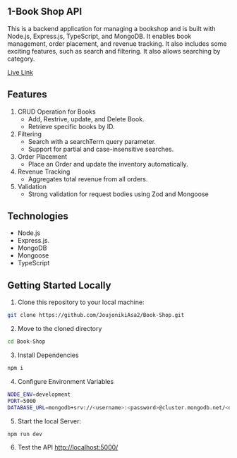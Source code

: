 ## 1-Book Shop API
This is a backend application for managing a bookshop and is built with Node.js, Express.js, TypeScript, and MongoDB. It enables book management, order placement, and revenue tracking. It also includes some exciting features, such as search and filtering. It also allows searching by category.

[Live Link](https://batch-4-assignment-2-set-1.vercel.app/)


## Features
1. CRUD Operation for Books
   - Add, Restrive, update, and Delete Book.
   - Retrieve specific books by ID.
2. Filtering
   - Search with a searchTerm query parameter.
   - Support for partial and case-insensitive searches. 
3. Order Placement
   - Place an Order and update the inventory automatically.
4. Revenue Tracking
   - Aggregates total revenue from all orders.
5. Validation
   - Strong validation for request bodies using Zod and Mongoose
  

## Technologies
- Node.js
- Express.js.
- MongoDB
- Mongoose
- TypeScript


## Getting Started Locally
1. Clone this repository to your local machine:
```bash
git clone https://github.com/JoujonikiAsa2/Book-Shop.git
```
2. Move to the cloned directory
```bash
cd Book-Shop
```
3. Install Dependencies
```bash
npm i
```
4. Configure Environment Variables
```bash
NODE_ENV=development
PORT=5000
DATABASE_URL=mongodb+srv://<username>:<password>@cluster.mongodb.net/<database>?retryWrites=true&w=majority
```
5. Start the local Server:
```bash
npm run dev
```
6. Test the API
[http://localhost:5000/](http://localhost:5000/)
